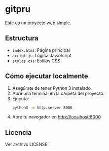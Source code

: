 # gitpru

Este es un proyecto web simple.

## Estructura
- `index.html`: Página principal
- `script.js`: Lógica JavaScript
- `styles.css`: Estilos CSS

## Cómo ejecutar localmente

1. Asegúrate de tener Python 3 instalado.
2. Abre una terminal en la carpeta del proyecto.
3. Ejecuta:
   ```sh
   python3 -m http.server 8000
   ```
4. Abre tu navegador en [http://localhost:8000](http://localhost:8000)

## Licencia
Ver archivo LICENSE. 
